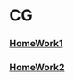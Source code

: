 # CG

### <a href="https://github.com/TheJunhan/CG/tree/TeaPort">HomeWork1</a>
### <a href="https://github.com/TheJunhan/CG/tree/HomeWork2">HomeWork2</a>
